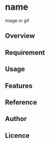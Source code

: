 # name

image or gif

## Overview

## Requirement

## Usage

## Features

## Reference

## Author



## Licence

